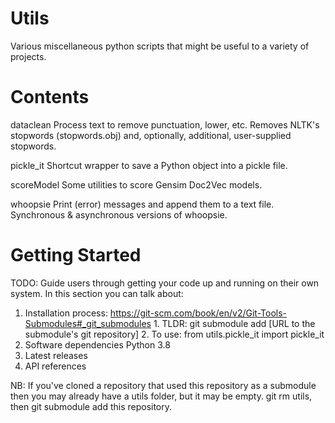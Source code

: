 # Utils 
Various miscellaneous python scripts that might be useful to a variety of projects.

# Contents
dataclean
Process text to remove punctuation, lower, etc. Removes NLTK's stopwords (stopwords.obj) and, optionally, additional, user-supplied stopwords.

pickle_it
Shortcut wrapper to save a Python object into a pickle file.

scoreModel
Some utilities to score Gensim Doc2Vec models.

whoopsie
Print (error) messages and append them to a text file. Synchronous & asynchronous versions of whoopsie.

# Getting Started
TODO: Guide users through getting your code up and running on their own system. In this section you can talk about:
1.	Installation process: https://git-scm.com/book/en/v2/Git-Tools-Submodules#_git_submodules
        1. TLDR: git submodule add [URL to the submodule's git repository]
        2. To use: from utils.pickle_it import pickle_it
2.	Software dependencies
        Python 3.8
3.	Latest releases
4.	API references

NB: If you've cloned a repository that used this repository as a submodule then you may already have a utils folder, but it may be empty. git rm utils, then git submodule add this repository.
